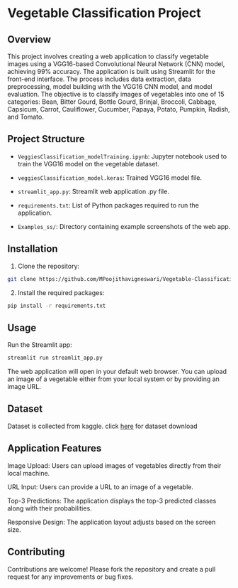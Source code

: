 # Vegetable Classification Project

## Overview
This project involves creating a web application to classify vegetable images using a VGG16-based Convolutional Neural Network (CNN) model, achieving 99% accuracy. The application is built using Streamlit for the front-end interface. The process includes data extraction, data preprocessing, model building with the VGG16 CNN model, and model evaluation. The objective is to classify images of vegetables into one of 15 categories: Bean, Bitter Gourd, Bottle Gourd, Brinjal, Broccoli, Cabbage, Capsicum, Carrot, Cauliflower, Cucumber, Papaya, Potato, Pumpkin, Radish, and Tomato.



## Project Structure
- `VeggiesClassification_modelTraining.ipynb`: Jupyter notebook used to train the VGG16 model on the vegetable dataset.

- `veggiesClassification_model.keras`: Trained VGG16 model file.

- `streamlit_app.py`: Streamlit web application .py file.

- `requirements.txt`: List of Python packages required to run the application.

- `Examples_ss/`: Directory containing example screenshots of the web app.



## Installation
1. Clone the repository:
```bash
git clone https://github.com/MPoojithavigneswari/Vegetable-Classification-Project.git
```
2. Install the required packages:
```bash
pip install -r requirements.txt
```



## Usage
Run the Streamlit app:
```bash
streamlit run streamlit_app.py
```
The web application will open in your default web browser. You can upload an image of a vegetable either from your local system or by providing an image URL.



## Dataset
Dataset is collected from kaggle. click [here](https://www.kaggle.com/datasets/misrakahmed/vegetable-image-dataset) for dataset download



## Application Features
Image Upload: Users can upload images of vegetables directly from their local machine.

URL Input: Users can provide a URL to an image of a vegetable.

Top-3 Predictions: The application displays the top-3 predicted classes along with their probabilities.

Responsive Design: The application layout adjusts based on the screen size.



## Contributing
Contributions are welcome! Please fork the repository and create a pull request for any improvements or bug fixes.
